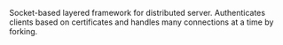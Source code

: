 Socket-based layered framework for distributed server.
Authenticates clients based on certificates and handles many connections at a time by forking.